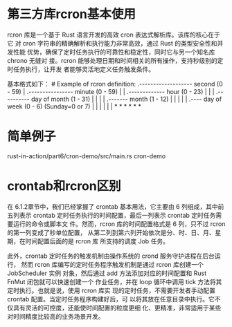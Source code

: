 # 第三方库rcron基本使用
rcron 库是一个基于 Rust 语言开发的高效 cron 表达式解析库。该库的核心在于它
对 cron 字符串的精确解析和执行能力非常高效，通过 Rust 的类型安全性和并发性能
优势，确保了定时任务执行的可靠性和稳定性，同时它与另一个知名库 chrono 无缝对
接。rcron 能够处理日期和时间相关的所有操作，支持秒级别的定时任务执行，让开发
者能够灵活地定义任务触发条件。

基本格式如下：
    # Example of rcron definition:
    .------------------- second (0 - 59)
    |  .---------------- minute (0 - 59)
    |  |  .------------- hour (0 - 23)
    |  |  |  .---------- day of month (1 - 31)
    |  |  |  |  .------- month (1 - 12)
    |  |  |  |  |  .---- day of week (0 - 6) (Sunday=0 or 7)
    |  |  |  |  |  |
    *  *  *  *  *  *

# 简单例子
rust-in-action/part6/cron-demo/src/main.rs
cron-demo

# crontab和rcron区别
在 6.1.2章节中，我们已经掌握了 crontab 基本用法，它主要由 6 列组成，其中前五列表示 crontab
定时任务执行的时间配置，最后一列表示 crontab 定时任务需要运行的命令或脚本文
件。然而，rcron 库的时间配置格式是 6 列，只不过 rcron 的第一列变成了秒单位配置，
从第二列到第六列开始依次是分、时、日、月、星期，在时间配置后面的是 rcron 库
所支持的调度 Job 任务。

此外，crontab 定时任务的触发机制由操作系统的 crond 服务守护进程在后台运行，
然而 rcron 库编写的定时任务程序触发机制是通过 rcron 库创建一个 JobScheduler 实例
对象，然后通过 add 方法添加对应的时间配置和 Rust FnMut 闭包就可以快速创建一个
作业任务，并在 loop 循环中调用 tick 方法将其定时执行。也就是说，使用 rcron 库实
现的定时任务，不需要开发者手动配置 crontab 配置。当定时任务程序构建好后，可
以将其放在任意目录中执行。它不仅具有灵活的可控度，还能使时间配置的粒度更细
化、更精准，非常适用于某些对时间精度比较高的业务场景开发。
